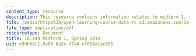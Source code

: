 ```yaml
---
content_type: resource
description: This resource contains information related to midterm 1, spring 2014.
file: /media/https%3A/open-learning-course-data-rc.s3.amazonaws.com/18-440-probability-and-random-variables-spring-2014/e99b68c15e006a2ef7a4ef084a1ac801_MIT18_440S14_mid1_2014.pdf
file_type: application/pdf
resourcetype: Document
title: 18.440 Midterm 1, Spring 2014
uid: e99b68c1-5e00-6a2e-f7a4-ef084a1ac801
---
```

